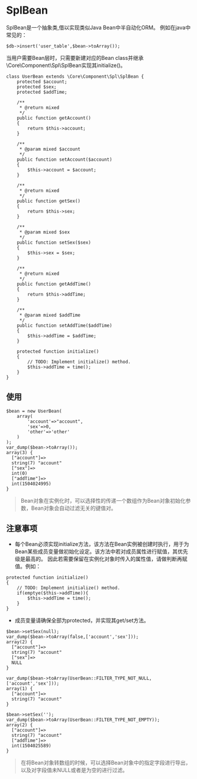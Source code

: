 # SplBean
SplBean是一个抽象类,借以实现类似Java Bean中半自动化ORM。
例如在java中常见的：
```
$db->insert('user_table',$bean->toArray());
```
当用户需要Bean层时，只需要新建对应的Bean class并继承\Core\Component\Spl\SplBean实现其initialize()。

```
class UserBean extends \Core\Component\Spl\SplBean {
    protected $account;
    protected $sex;
    protected $addTime;

    /**
     * @return mixed
     */
    public function getAccount()
    {
        return $this->account;
    }

    /**
     * @param mixed $account
     */
    public function setAccount($account)
    {
        $this->account = $account;
    }

    /**
     * @return mixed
     */
    public function getSex()
    {
        return $this->sex;
    }

    /**
     * @param mixed $sex
     */
    public function setSex($sex)
    {
        $this->sex = $sex;
    }

    /**
     * @return mixed
     */
    public function getAddTime()
    {
        return $this->addTime;
    }

    /**
     * @param mixed $addTime
     */
    public function setAddTime($addTime)
    {
        $this->addTime = $addTime;
    }
    
    protected function initialize()
    {
        // TODO: Implement initialize() method.
        $this->addTime = time();
    }
}
```

## 使用
```
$bean = new UserBean(
    array(
        'account'=>"account",
        'sex'=>0,
        'other'=>'other'
    )
);
var_dump($bean->toArray());
array(3) {
  ["account"]=>
  string(7) "account"
  ["sex"]=>
  int(0)
  ["addTime"]=>
  int(1504024995)
}
```
> Bean对象在实例化时，可以选择性的传递一个数组作为Bean对象初始化参数，Bean对象会自动过滤无关的键值对。

## 注意事项
- 每个Bean必须实现initialize方法，该方法在Bean实例被创建时执行，用于为Bean某些成员变量做初始化设定。该方法中若对成员属性进行赋值，其优先级是最高的。
因此若需要保留在实例化对象时传入的属性值，请做判断再赋值。例如：
```
protected function initialize()
{
    // TODO: Implement initialize() method.
    if(emptye($this->addTime)){
        $this->addTime = time();
    }
}
```
- 成员变量请确保全部为protected，并实现其get/set方法。

```
$bean->setSex(null);
var_dump($bean->toArray(false,['account','sex']));
array(2) {
  ["account"]=>
  string(7) "account"
  ["sex"]=>
  NULL
}

var_dump($bean->toArray(UserBean::FILTER_TYPE_NOT_NULL,['account','sex']));
array(1) {
  ["account"]=>
  string(7) "account"
}

$bean->setSex('');
var_dump($bean->toArray(UserBean::FILTER_TYPE_NOT_EMPTY));
array(2) {
  ["account"]=>
  string(7) "account"
  ["addTime"]=>
  int(1504025589)
}
```
> 在将Bean对象转数组的时候，可以选择Bean对象中的指定字段进行导出，以及对字段值未NULL或者是为空的进行过滤。

<script>
    var _hmt = _hmt || [];
    (function() {
        var hm = document.createElement("script");
        hm.src = "https://hm.baidu.com/hm.js?4c8d895ff3b25bddb6fa4185c8651cc3";
        var s = document.getElementsByTagName("script")[0];
        s.parentNode.insertBefore(hm, s);
    })();
</script>